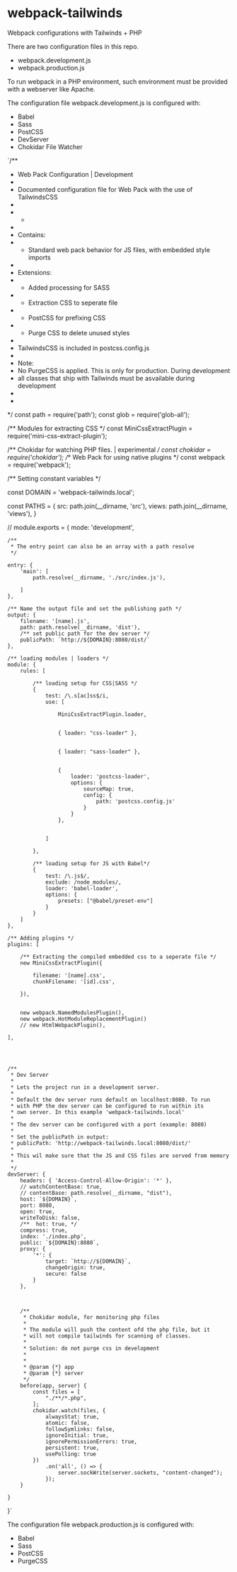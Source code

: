 # webpack-tailwinds


Webpack configurations with Tailwinds + PHP

There are two configuration files in this repo. 

- webpack.development.js
- webpack.production.js


To run webpack in a PHP environment, such environment must be provided with a webserver like Apache.

The  configuration file webpack.development.js is configured with:

- Babel
- Sass
- PostCSS
- DevServer
- Chokidar File Watcher

`/**
 * Web Pack Configuration | Development
 * 
 * Documented configuration file for Web Pack with the use of TailwindsCSS
 * 
 * * 
 * 
 * Contains: 
 * - Standard web pack behavior for JS files, with embedded style imports
 * 
 * Extensions:
 * - Added processing for SASS 
 * - Extraction CSS to seperate file
 * - PostCSS for prefixing CSS
 * - Purge CSS to delete unused styles
 * 
 * TailwindsCSS is included in postcss.config.js
 * 
 * Note:
 * No PurgeCSS is applied. This is only for production. During development 
 * all classes that ship with Tailwinds must be asvailable during development
 * 
 * 
 */
const path = require('path');
const glob = require('glob-all');

/** Modules for extracting CSS */
const MiniCssExtractPlugin = require('mini-css-extract-plugin');

/** Chokidar for watching PHP files. | experimental */
const chokidar = require('chokidar');
/** Web Pack for using native plugins */
const webpack = require('webpack');


/** Setting constant variables */

const DOMAIN = 'webpack-tailwinds.local';

const PATHS = {
    src: path.join(__dirname, 'src'),
    views: path.join(__dirname, 'views'),
}





//
module.exports = {
    mode: 'development',


    /**
     * The entry point can also be an array with a path resolve
     */

    entry: {
        'main': [
            path.resolve(__dirname, './src/index.js'),

        ]
    },

    /** Name the output file and set the publishing path */
    output: {
        filename: '[name].js',
        path: path.resolve(__dirname, 'dist'),
        /** set public path for the dev server */
        publicPath: `http://${DOMAIN}:8080/dist/`
    },

    /** loading modules | loaders */
    module: {
        rules: [

            /** loading setup for CSS|SASS */
            {
                test: /\.s[ac]ss$/i,
                use: [

                    MiniCssExtractPlugin.loader,


                    { loader: "css-loader" },


                    { loader: "sass-loader" },


                    {
                        loader: 'postcss-loader',
                        options: {
                            sourceMap: true,
                            config: {
                                path: 'postcss.config.js'
                            }
                        }
                    },


                ]

            },

            /** loading setup for JS with Babel*/
            {
                test: /\.js$/,
                exclude: /node_modules/,
                loader: 'babel-loader',
                options: {
                    presets: ["@babel/preset-env"]
                }
            }
        ]
    },

    /** Adding plugins */
    plugins: [

        /** Extracting the compiled embedded css to a seperate file */
        new MiniCssExtractPlugin({

            filename: '[name].css',
            chunkFilename: '[id].css',

        }),


        new webpack.NamedModulesPlugin(),
        new webpack.HotModuleReplacementPlugin()
        // new HtmlWebpackPlugin(),

    ],




    /**
     * Dev Server
     * 
     * Lets the project run in a development server.
     * 
     * Default the dev server runs default on localhost:8080. To run 
     * with PHP the dev server can be configured to run within its 
     * own server. In this example 'webpack-tailwinds.local'
     * 
     * The dev server can be configured with a port (example: 8080)
     * 
     * Set the publicPath in output:
     * publicPath: 'http://webpack-tailwinds.local:8080/dist/'
     * 
     * This wil make sure that the JS and CSS files are served from memory
     * 
     */
    devServer: {
        headers: { 'Access-Control-Allow-Origin': '*' },
        // watchContentBase: true,
        // contentBase: path.resolve(__dirname, "dist"),
        host: `${DOMAIN}`,
        port: 8080,
        open: true,
        writeToDisk: false,
        /**  hot: true, */
        compress: true,
        index: './index.php',
        public: `${DOMAIN}:8080`,
        proxy: {
            '*': {
                target: `http://${DOMAIN}`,
                changeOrigin: true,
                secure: false
            }
        },



        /**
         * Chokidar module, for monitoring php files
         * 
         * The module will push the content ofd the php file, but it 
         * will not compile tailwinds for scanning of classes.
         * 
         * Solution: do not purge css in development
         * 
         * 
         * @param {*} app 
         * @param {*} server 
         */
        before(app, server) {
            const files = [
                "./**/*.php",
            ];
            chokidar.watch(files, {
                alwaysStat: true,
                atomic: false,
                followSymlinks: false,
                ignoreInitial: true,
                ignorePermissionErrors: true,
                persistent: true,
                usePolling: true
            })
                .on('all', () => {
                    server.sockWrite(server.sockets, "content-changed");
                });
        }

    }
}`

The  configuration file webpack.production.js is configured with:

- Babel
- Sass
- PostCSS
- PurgeCSS

